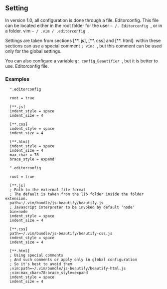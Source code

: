 Setting
-------------

In version 1.0, all configuration is done through a file. Editorconfig.
This file can be located either in the root folder for the user ```~ /. Editorconfig ```,
or in a folder. vim ```~ / .vim / .editorconfig ```.

Settings are taken from sections [\*\*. js], [\*\*. css] and [\*\*. html]. within these
sections can use a special comment ```; vim: ```, but this comment
can be used only for the global settings.

You can also configure a variable ```g: config_Beautifier ```, but it is better to use. Editorconfig file.


### Examples

```editorconfig
  ".editorconfig

  root = true

  [**.js]
  indent_style = space
  indent_size = 4

  [**.css]
  indent_style = space
  indent_size = 4

  [**.html]
  indent_style = space
  indent_size = 4
  max_char = 78
  brace_style = expand

```

```editorconfig
  ".editorconfig

  root = true

  [**.js]
  ; Path to the external file format
  ; The default is taken from the lib folder inside the folder extension.
  path=~/.vim/bundle/js-beautify/beautify.js
  ; Javascript interpreter to be invoked by default 'node'
  bin=node
  indent_style = space
  indent_size = 4

  [**.css]
  path=~/.vim/bundle/js-beautify/beautify-css.js
  indent_style = space
  indent_size = 4

  [**.html]
  ; Using special comments
  ; And such comments or apply only in global configuration
  ; So it's best to avoid them
  ;vim:path=~/.vim/bundle/js-beautify/beautify-html.js
  ;vim:max_char=78:brace_style=expand
  indent_style = space
  indent_size = 4

```
